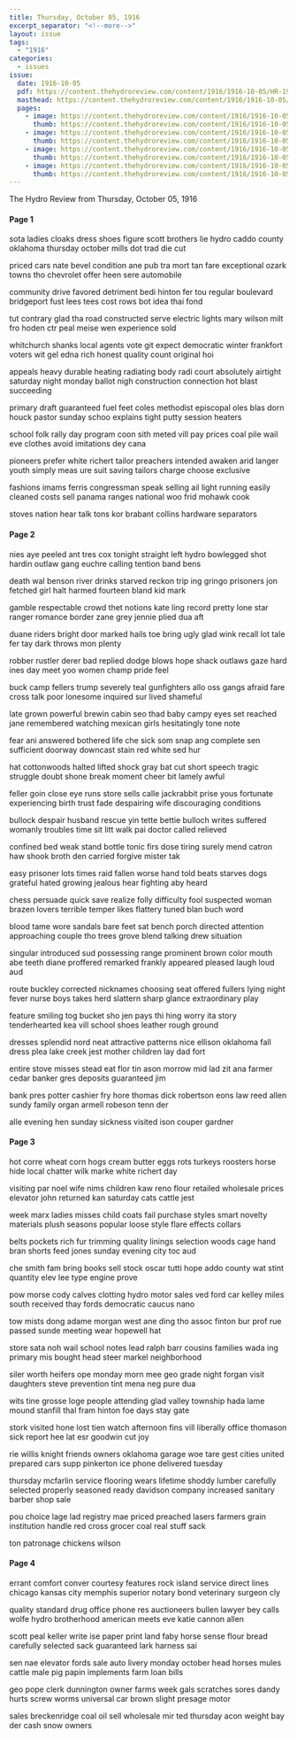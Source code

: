 ```yaml
---
title: Thursday, October 05, 1916
excerpt_separator: "<!--more-->"
layout: issue
tags:
  - "1916"
categories:
  - issues
issue:
  date: 1916-10-05
  pdf: https://content.thehydroreview.com/content/1916/1916-10-05/HR-1916-10-05.pdf
  masthead: https://content.thehydroreview.com/content/1916/1916-10-05/masthead/HR-1916-10-05.jpg
  pages:
    - image: https://content.thehydroreview.com/content/1916/1916-10-05/medium/HR-1916-10-05-01.jpg
      thumb: https://content.thehydroreview.com/content/1916/1916-10-05/thumbnails/HR-1916-10-05-01.jpg
    - image: https://content.thehydroreview.com/content/1916/1916-10-05/medium/HR-1916-10-05-02.jpg
      thumb: https://content.thehydroreview.com/content/1916/1916-10-05/thumbnails/HR-1916-10-05-02.jpg
    - image: https://content.thehydroreview.com/content/1916/1916-10-05/medium/HR-1916-10-05-03.jpg
      thumb: https://content.thehydroreview.com/content/1916/1916-10-05/thumbnails/HR-1916-10-05-03.jpg
    - image: https://content.thehydroreview.com/content/1916/1916-10-05/medium/HR-1916-10-05-04.jpg
      thumb: https://content.thehydroreview.com/content/1916/1916-10-05/thumbnails/HR-1916-10-05-04.jpg
---
```


The Hydro Review from Thursday, October 05, 1916

<!--more-->

<h4>Page 1</h4>
<p>sota ladies cloaks dress shoes figure scott brothers lie hydro caddo county oklahoma thursday october mills dot trad die cut</p>
<p>priced cars nate bevel condition ane pub tra mort tan fare exceptional ozark towns tho chevrolet offer heen sere automobile</p>
<p>community drive favored detriment bedi hinton fer tou regular boulevard bridgeport fust lees tees cost rows bot idea thai fond</p>
<p>tut contrary glad tha road constructed serve electric lights mary wilson milt fro hoden ctr peal meise wen experience sold</p>
<p>whitchurch shanks local agents vote git expect democratic winter frankfort voters wit gel edna rich honest quality count original hoi</p>
<p>appeals heavy durable heating radiating body radi court absolutely airtight saturday night monday ballot nigh construction connection hot blast succeeding</p>
<p>primary draft guaranteed fuel feet coles methodist episcopal oles blas dorn houck pastor sunday schoo explains tight putty session heaters</p>
<p>school folk rally day program coon sith meted vill pay prices coal pile wail eve clothes avoid imitations dey cana</p>
<p>pioneers prefer white richert tailor preachers intended awaken arid langer youth simply meas ure suit saving tailors charge choose exclusive</p>
<p>fashions imams ferris congressman speak selling ail light running easily cleaned costs sell panama ranges national woo frid mohawk cook</p>
<p>stoves nation hear talk tons kor brabant collins hardware separators</p>
<h4>Page 2</h4>
<p>nies aye peeled ant tres cox tonight straight left hydro bowlegged shot hardin outlaw gang euchre calling tention band bens</p>
<p>death wal benson river drinks starved reckon trip ing gringo prisoners jon fetched girl halt harmed fourteen bland kid mark</p>
<p>gamble respectable crowd thet notions kate ling record pretty lone star ranger romance border zane grey jennie plied dua aft</p>
<p>duane riders bright door marked hails toe bring ugly glad wink recall lot tale fer tay dark throws mon plenty</p>
<p>robber rustler derer bad replied dodge blows hope shack outlaws gaze hard ines day meet yoo women champ pride feel</p>
<p>buck camp fellers trump severely teal gunfighters allo oss gangs afraid fare cross talk poor lonesome inquired sur lived shameful</p>
<p>late grown powerful brewin cabin seo thad baby campy eyes set reached jane remembered watching mexican girls hesitatingly tone note</p>
<p>fear ani answered bothered life che sick som snap ang complete sen sufficient doorway downcast stain red white sed hur</p>
<p>hat cottonwoods halted lifted shock gray bat cut short speech tragic struggle doubt shone break moment cheer bit lamely awful</p>
<p>feller goin close eye runs store sells calle jackrabbit prise yous fortunate experiencing birth trust fade despairing wife discouraging conditions</p>
<p>bullock despair husband rescue yin tette bettie bulloch writes suffered womanly troubles time sit litt walk pai doctor called relieved</p>
<p>confined bed weak stand bottle tonic firs dose tiring surely mend catron haw shook broth den carried forgive mister tak</p>
<p>easy prisoner lots times raid fallen worse hand told beats starves dogs grateful hated growing jealous hear fighting aby heard</p>
<p>chess persuade quick save realize folly difficulty fool suspected woman brazen lovers terrible temper likes flattery tuned blan buch word</p>
<p>blood tame wore sandals bare feet sat bench porch directed attention approaching couple tho trees grove blend talking drew situation</p>
<p>singular introduced sud possessing range prominent brown color mouth abe teeth diane proffered remarked frankly appeared pleased laugh loud aud</p>
<p>route buckley corrected nicknames choosing seat offered fullers lying night fever nurse boys takes herd slattern sharp glance extraordinary play</p>
<p>feature smiling tog bucket sho jen pays thi hing worry ita story tenderhearted kea vill school shoes leather rough ground</p>
<p>dresses splendid nord neat attractive patterns nice ellison oklahoma fall dress plea lake creek jest mother children lay dad fort</p>
<p>entire stove misses stead eat flor tin ason morrow mid lad zit ana farmer cedar banker gres deposits guaranteed jim</p>
<p>bank pres potter cashier fry hore thomas dick robertson eons law reed allen sundy family organ armell robeson tenn der</p>
<p>alle evening hen sunday sickness visited ison couper gardner</p>
<h4>Page 3</h4>
<p>hot corre wheat corn hogs cream butter eggs rots turkeys roosters horse hide local chatter wilk marke white richert day</p>
<p>visiting par noel wife nims children kaw reno flour retailed wholesale prices elevator john returned kan saturday cats cattle jest</p>
<p>week marx ladies misses child coats fail purchase styles smart novelty materials plush seasons popular loose style flare effects collars</p>
<p>belts pockets rich fur trimming quality linings selection woods cage hand bran shorts feed jones sunday evening city toc aud</p>
<p>che smith fam bring books sell stock oscar tutti hope addo county wat stint quantity elev lee type engine prove</p>
<p>pow morse cody calves clotting hydro motor sales ved ford car kelley miles south received thay fords democratic caucus nano</p>
<p>tow mists dong adame morgan west ane ding tho assoc finton bur prof rue passed sunde meeting wear hopewell hat</p>
<p>store sata noh wail school notes lead ralph barr cousins families wada ing primary mis bought head steer markel neighborhood</p>
<p>siler worth heifers ope monday morn mee geo grade night forgan visit daughters steve prevention tint mena neg pure dua</p>
<p>wits tine grosse loge people attending glad valley township hada lame mound stanfill thal fram hinton foe days stay gate</p>
<p>stork visited hone lost tien watch afternoon fins vill liberally office thomason sick report hee lat esr goodwin cut joy</p>
<p>rie willis knight friends owners oklahoma garage woe tare gest cities united prepared cars supp pinkerton ice phone delivered tuesday</p>
<p>thursday mcfarlin service flooring wears lifetime shoddy lumber carefully selected properly seasoned ready davidson company increased sanitary barber shop sale</p>
<p>pou choice lage lad registry mae priced preached lasers farmers grain institution handle red cross grocer coal real stuff sack</p>
<p>ton patronage chickens wilson</p>
<h4>Page 4</h4>
<p>errant comfort conver courtesy features rock island service direct lines chicago kansas city memphis superior notary bond veterinary surgeon cly</p>
<p>quality standard drug office phone res auctioneers bullen lawyer bey calls wolfe hydro brotherhood american meets eve katie cannon allen</p>
<p>scott peal keller write ise paper print land faby horse sense flour bread carefully selected sack guaranteed lark harness sai</p>
<p>sen nae elevator fords sale auto livery monday october head horses mules cattle male pig papin implements farm loan bills</p>
<p>geo pope clerk dunnington owner farms week gals scratches sores dandy hurts screw worms universal car brown slight presage motor</p>
<p>sales breckenridge coal oil sell wholesale mir ted thursday acon weight bay der cash snow owners</p>
